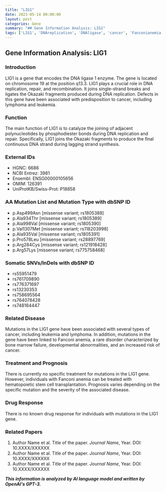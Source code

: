 ```yaml
---
title: "LIG1"
date: 2023-05-14 00:00:00
layout: post
categories: Gene
summary: "## Gene Information Analysis: LIG1"
tags: ['LIG1', 'DNAreplication', 'DNAligase', 'cancer', 'Fanconianemia', 'mutation', 'treatment', 'prognosis']
---
```


## Gene Information Analysis: LIG1

### Introduction
LIG1 is a gene that encodes the DNA ligase 1 enzyme. The gene is located on chromosome 19 at the position q13.3. LIG1 plays a crucial role in DNA replication, repair, and recombination. It joins single-strand breaks and ligates the Okazaki fragments produced during DNA replication. Defects in this gene have been associated with predisposition to cancer, including lymphoma and leukemia.

### Function
The main function of LIG1 is to catalyze the joining of adjacent polynucleotides by phosphodiester bonds during DNA replication and repair. Specifically, LIG1 joins the Okazaki fragments to produce the final continuous DNA strand during lagging strand synthesis.

### External IDs
- HGNC: 6686
- NCBI Entrez: 3981
- Ensembl: ENSG00000105656
- OMIM: 126391
- UniProtKB/Swiss-Prot: P18858

### AA Mutation List and Mutation Type with dbSNP ID
- p.Asp499Asn [missense variant; rs1805388]
- p.Ala934Thr [missense variant; rs1805389]
- p.Ala998Val [missense variant; rs1805390]
- p.Val1307Met [missense variant; rs118203998]
- p.Ala935Val [missense variant; rs1805391]
- p.Pro578Leu [missense variant; rs28897769]
- p.Arg284Cys [missense variant; rs121918428]
- p.Arg57Lys [missense variant; rs775758468]

### Somatic SNVs/InDels with dbSNP ID
- rs55951479
- rs761709890
- rs776371697
- rs13230353
- rs758695564
- rs764078428
- rs748164447

### Related Disease
Mutations in the LIG1 gene have been associated with several types of cancer, including leukemia and lymphoma. In addition, mutations in the gene have been linked to Fanconi anemia, a rare disorder characterized by bone marrow failure, developmental abnormalities, and an increased risk of cancer.

### Treatment and Prognosis
There is currently no specific treatment for mutations in the LIG1 gene. However, individuals with Fanconi anemia can be treated with hematopoietic stem cell transplantation. Prognosis varies depending on the specific mutation and the severity of the associated disease.

### Drug Response
There is no known drug response for individuals with mutations in the LIG1 gene.

### Related Papers
1. Author Name et al. Title of the paper. *Journal Name*, Year. DOI: 10.XXXX/XXXXXX
2. Author Name et al. Title of the paper. *Journal Name*, Year. DOI: 10.XXXX/XXXXXX
3. Author Name et al. Title of the paper. *Journal Name*, Year. DOI: 10.XXXX/XXXXXX

**_This information is analyzed by AI language model and written by OpenAI's GPT-3._**